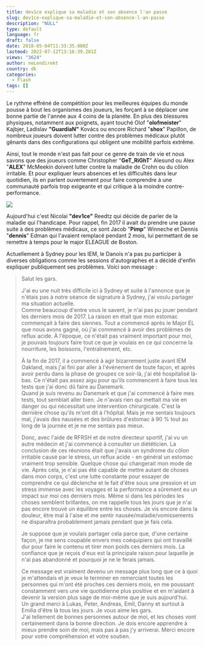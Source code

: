 ```yaml
---
title: dev1ce explique sa maladie et son absence l'an passé
slug: dev1ce-explique-sa-maladie-et-son-absence-l-an-passe
description: "NULL"
type: default
language: fr
draft: false
date: 2018-05-04T11:33:35.000Z
lastmod: 2022-07-12T13:16:39.281Z
views: "3624"
author: neLendirekt
country: dk
categories:
  - Flash
tags: []
---
```

Le rythme effréné de compétition pour les meilleures équipes du monde pousse à bout les organismes des joueurs, les forçant à se déplacer une bonne partie de l'année aux 4 coins de la planète. En plus des blessures physiques, notamment aux poignets, ayant touché Olof "**olofmeister**" Kajbjer, Ladislav **"GuardiaN"** Kovács ou encore Richard "**shox**" Papillon, de nombreux joueurs doivent lutter contre des problèmes médicaux plutôt gênants dans des configurations qui obligent une mobilité parfois extrême. 

Ainsi, tout le monde n'est pas fait pour ce genre de train de vie et nous savons que des joueurs comme Christopher "**GeT\_RiGhT**" Alesund ou Alex "**ALEX**" McMeekin doivent lutter contre la maladie de Crohn ou du côlon irritable. Et pour expliquer leurs absences et les difficultés dans leur quotidien, ils en parlent ouvertement pour faire comprendre à une communauté parfois trop exigeante et qui critique à la moindre contre-performance. 

![](/images/articles/5aec3d709c062/images/GGtfgUiFHRKZE98iyGUYRTi0TVFx5OWyKPXbfmpG.jpeg)

Aujourd'hui c'est Nicolai **"dev1ce"** Reedtz qui décide de parler de la maladie qui l'handicape. Pour rappel, fin 2017 il avait du prendre une pause suite à des problèmes médicaux, ce sont Jacob "**Pimp**" Winneche et Dennis "**dennis**" Edman qui l'avaient remplacé pendant 2 mois, lui permettant de se remettre à temps pour le major ELEAGUE de Boston. 

Actuellement à Sydney pour les IEM, le Danois n'a pas pu participer à diverses obligations comme les sessions d'autographes et a décidé d'enfin expliquer publiquement ses problèmes. Voici son message :

> Salut les gars.  
>  
> J'ai eu une nuit très difficile ici à Sydney et suite à l'annonce que je n'étais pas à notre séance de signature à Sydney, j'ai voulu partager ma situation actuelle.  
> Comme beaucoup d'entre vous le savent, je n'ai pas pu jouer pendant les derniers mois de 2017\. La raison en était que mon estomac commençait à faire des siennes. Tout a commencé après le Major EL que nous avons gagné, où j'ai commencé à avoir des problèmes de reflux acide. À l'époque, ce n'était pas vraiment important pour moi, je pouvais toujours faire tout ce que je voulais en ce qui concerne la nourriture, les boissons, l'entraînement, etc.
> 
> À la fin de 2017, il a commencé à agir bizarrement juste avant IEM Oakland, mais j'ai fini par aller à l'événement de toute façon, et après avoir perdu dans la phase de groupes ce soir-là, j'ai été hospitalisé là-bas. Ce n'était pas assez aigu pour qu'ils commencent à faire tous les tests que j'ai donc dû faire au Danemark.  
> Quand je suis revenu au Danemark et que j'ai commencé à faire mes tests, tout semblait aller bien. Je n'avais rien qui mettait ma vie en danger ou qui nécessitait une intervention chirurgicale. C'est la dernière chose qu'ils m'ont dit à l'hôpital. Mais je me sentais toujours mal, j'avais des nausées et des brûlures d'estomac à 90 % tout au long de la journée et je ne me sentais pas mieux.
> 
> Donc, avec l'aide de RFRSH et de notre directeur sportif, j'ai vu un autre médecin et j'ai commencé à consulter un diététicien. La conclusion de ces réunions était que j'avais un syndrome du côlon irritable causé par le stress, un reflux acide - en général un estomac vraiment trop sensible. Quelque chose qui changerait mon mode de vie. Après cela, je n'ai pas été capable de mettre autant de choses dans mon corps, c'est une lutte constante pour essayer de comprendre ce qui déclenche et le fait d'être sous une pression et un stress immense avec les voyages et la performance a sûrement eu un impact sur moi ces derniers mois. Même si dans les périodes les choses semblent brillantes, on me rappelle tous les jours que je n'ai pas encore trouvé un équilibre entre les choses. Je vis encore dans la douleur, être mal à l'aise et me sentir nausée/maladie/vomissements ne disparaîtra probablement jamais pendant que je fais cela.
> 
> Je suppose que je voulais partager cela parce que, d'une certaine façon, je me sens coupable envers mes coéquipiers qui ont travaillé dur pour faire le contenu et tirer mon poids ces derniers mois. La confiance que je reçois d'eux est la principale raison pour laquelle je n'ai pas abandonné et pourquoi je ne le ferais jamais.  
>  
> Ce message est vraiment devenu un message plus long que ce à quoi je m'attendais et je veux le terminer en remerciant toutes les personnes qui m'ont été proches ces derniers mois, en me poussant constamment vers une vie quotidienne plus positive et en m'aidant à devenir la version plus sage de moi-même que je suis aujourd'hui.  
> Un grand merci à Lukas, Peter, Andreas, Emil, Danny et surtout à Emilia d'être là tous les jours. Je vous aime les gars.  
> J'ai tellement de bonnes personnes autour de moi, et les choses vont certainement dans la bonne direction. Je dois encore apprendre à mieux prendre soin de moi, mais pas à pas j'y arriverai. Merci encore pour votre compréhension et votre soutien.

